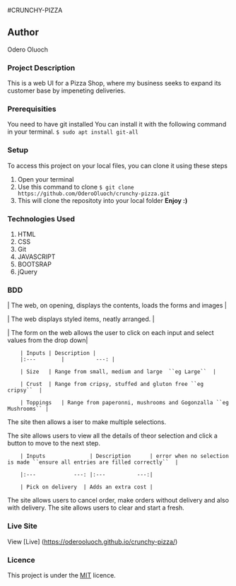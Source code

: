 #CRUNCHY-PIZZA

## Author
Odero Oluoch

### Project Description
This is a web UI for a Pizza Shop, where my business seeks to expand its customer base by impeneting deliveries.


### Prerequisities
You need to have git installed
You can install it with the following command in your terminal.
`$ sudo apt install git-all`

### Setup
To access this project on your local files, you can clone it using these steps
1. Open your terminal
2. Use this command to clone `$ git clone https://github.com/OderoOluoch/crunchy-pizza.git`
3. This will clone the repositoty into your local folder
 __Enjoy :)__

### Technologies Used
1. HTML
2. CSS
3. Git
4. JAVASCRIPT
5. BOOTSRAP
6. jQuery

### BDD
| The web, on opening, displays the contents, loads the forms and images |

| The web displays styled items, neatly arranged. |

| The form on the web allows the user to click on each input and select values from the drop down|

        | Inputs | Description |
        |:---        |          ---: |

        | Size   | Range from small, medium and large  ``eg Large``  |

        | Crust  | Range from cripsy, stuffed and gluton free ``eg cripsy``  |

        | Toppings   | Range from paperonni, mushrooms and Gogonzalla ``eg Mushrooms`` |

The site then allows a iser to make multiple selections.

The site allows users to view all the details of theor selection and click a button to move to the next step.

        | Inputs              | Description      | error when no selection is made ``ensure all entries are filled correctly``  |

        |:---            ---: |:---          ---:|

        | Pick on delivery  | Adds an extra cost | 
        
The site allows users to cancel order, make orders without delivery and also with delivery. 
The site allows users to clear and start a fresh.
    

### Live Site
View [Live] (https://oderooluoch.github.io/crunchy-pizza/)

### Licence
This project is under the  [MIT](LICENSE) licence.